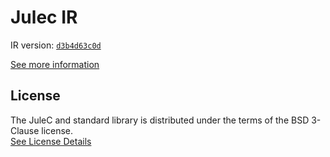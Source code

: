 # Julec IR

IR version: [`d3b4d63c0d`](https://github.com/julelang/jule/tree/d3b4d63c0dd3ea4f92b8724b57fcb9ecd2c326d9)

[See more information](https://manual.jule.dev/getting-started/install-from-source/compile-from-ir.html)

## License

The JuleC and standard library is distributed under the terms of the BSD 3-Clause license. \
[See License Details](./LICENSE)
